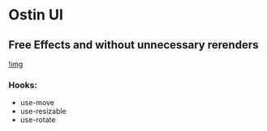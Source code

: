 # Ostin UI
## Free Effects and without unnecessary rerenders
[!img]('./template.png')
### Hooks:
- use-move
- use-resizable
- use-rotate
